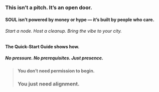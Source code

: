 
### This isn’t a pitch. It’s an open door.

#### SOUL isn’t powered by money or hype — it’s built by people who care.  
###### Start a node. Host a cleanup. Bring the vibe to your city.

#### The Quick-Start Guide shows how.  
##### No pressure. No prerequisites. Just presence.

> #### You don’t need permission to begin.  
> ### You just need alignment.
